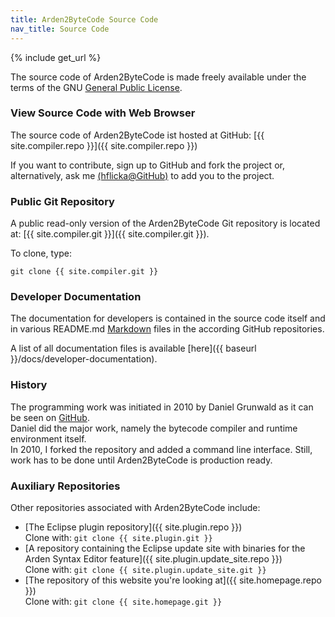 ```yaml
---
title: Arden2ByteCode Source Code
nav_title: Source Code
---
```

{% include get_url %}

The source code of Arden2ByteCode is made freely available under the terms of the GNU [General Public License](http://www.gnu.org/copyleft/gpl.html).

### View Source Code with Web Browser

The source code of Arden2ByteCode ist hosted at GitHub: [{{ site.compiler.repo }}]({{ site.compiler.repo }})

If you want to contribute, sign up to GitHub and fork the project or, alternatively, ask me [(hflicka@GitHub)](https://github.com/hflicka) to add you to the project.

### Public Git Repository

A public read-only version of the Arden2ByteCode Git repository is located at: [{{ site.compiler.git }}]({{ site.compiler.git }}).

To clone, type:

`git clone {{ site.compiler.git }}`

### Developer Documentation

The documentation for developers is contained in the source code itself and in various README.md [Markdown](https://en.wikipedia.org/wiki/Markdown) files in the according GitHub repositories.

A list of all documentation files is available [here]({{ baseurl }}/docs/developer-documentation).

### History

The programming work was initiated in 2010 by Daniel Grunwald as it can be seen on [GitHub](https://github.com/dgrunwald/arden2bytecode).  
Daniel did the major work, namely the bytecode compiler and runtime environment itself.  
In 2010, I forked the repository and added a command line interface. Still, work has to be done until Arden2ByteCode is production ready.

### Auxiliary Repositories

Other repositories associated with Arden2ByteCode include:

*   [The Eclipse plugin repository]({{ site.plugin.repo }})  
    Clone with: `git clone {{ site.plugin.git }}`
*   [A repository containing the Eclipse update site with binaries for the Arden Syntax Editor feature]({{ site.plugin.update_site.repo }})  
    Clone with: `git clone {{ site.plugin.update_site.git }}`
*   [The repository of this website you're looking at]({{ site.homepage.repo }})  
    Clone with: `git clone {{ site.homepage.git }}`
